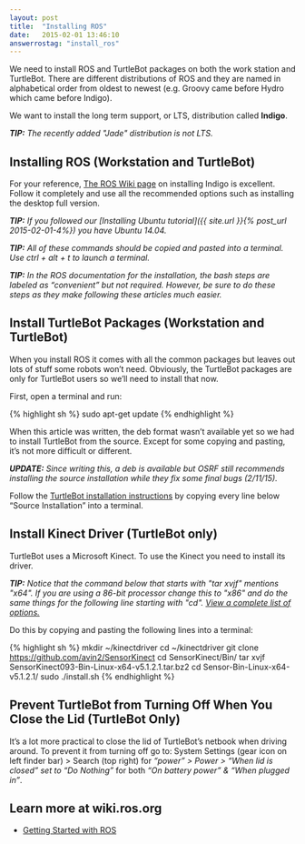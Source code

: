 ```yaml
---
layout: post
title:  "Installing ROS"
date:   2015-02-01 13:46:10
answerrostag: "install_ros"
---
```


We need to install ROS and TurtleBot packages on both the work station and TurtleBot. There are different distributions of ROS and they are named in alphabetical order from oldest to newest (e.g. Groovy came before Hydro which came before Indigo).

We want to install the long term support, or LTS, distribution called **Indigo**.

***TIP:** The recently added "Jade" distribution is not LTS.*

## Installing ROS (Workstation and TurtleBot)

For your reference, [The ROS Wiki page](http://wiki.ros.org/indigo/Installation/Ubuntu) on installing Indigo is excellent. Follow it completely and use all the recommended options such as installing the desktop full version.

***TIP:** If you followed our [Installing Ubuntu tutorial]({{ site.url }}{% post_url 2015-02-01-4%}) you have Ubuntu 14.04.*

***TIP:** All of these commands should be copied and pasted into a terminal. Use ctrl + alt + t to launch a terminal.*

***TIP:** In the ROS documentation for the installation, the bash steps are labeled as “convenient” but not required. However, be sure to do these steps as they make following these articles much easier.*

## Install TurtleBot Packages (Workstation and TurtleBot)

When you install ROS it comes with all the common packages but leaves out lots of stuff some robots won’t need. Obviously, the TurtleBot packages are only for TurtleBot users so we’ll need to install that now.

First, open a terminal and run:

{% highlight sh %}
sudo apt-get update
{% endhighlight %}

When this article was written, the deb format wasn’t available yet so we had to install TurtleBot from the source. Except for some copying and pasting, it’s not more difficult or different.

***UPDATE:** Since writing this, a deb is available but OSRF still recommends installing the source installation while they fix some final bugs (2/11/15).*

Follow the [TurtleBot installation instructions](http://wiki.ros.org/turtlebot/Tutorials/indigo/Installation) by copying every line below “Source Installation” into a terminal.

## Install Kinect Driver (TurtleBot only)

TurtleBot uses a Microsoft Kinect. To use the Kinect you need to install its driver. 

***TIP:** Notice that the command below that starts with "tar xvjf" mentions "x64".  If you are using a 86-bit processor change this to "x86" and do the same things for the following line starting with "cd".  [View a complete list of options.](https://github.com/avin2/SensorKinect/tree/unstable/Bin)*

Do this by copying and pasting the following lines into a terminal:

{% highlight sh %}
mkdir ~/kinectdriver 
cd ~/kinectdriver 
git clone https://github.com/avin2/SensorKinect 
cd SensorKinect/Bin/
tar xvjf SensorKinect093-Bin-Linux-x64-v5.1.2.1.tar.bz2
cd Sensor-Bin-Linux-x64-v5.1.2.1/
sudo ./install.sh
{% endhighlight %}

## Prevent TurtleBot from Turning Off When You Close the Lid (TurtleBot Only)

It’s a lot more practical to close the lid of TurtleBot’s netbook when driving around. To prevent it from turning off go to: System Settings (gear icon on left finder bar) > Search (top right) for *“power” > Power > “When lid is closed” set to “Do Nothing”* for both *“On battery power” & “When plugged in”*.

## Learn more at wiki.ros.org

* [Getting Started with ROS](http://wiki.ros.org/ROS/StartGuide)